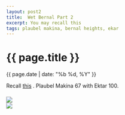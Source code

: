 ```yaml
---
layout: post2
title:  Wet Bernal Part 2
excerpt: You may recall this
tags: plaubel makina, bernal heights, ekar
---
```


<div class="row">
<div class="col-xs-8 col-xs-offset-2">
<h1> {{ page.title }} </h1>
<div class="pdate"> {{ page.date | date: "%b %d, %Y" }} </div>
</div></div>


<div class="row">
<div class="col-xs-8 col-xs-offset-2">

<p>
Recall <a href='http://people.mozilla.org/~sguha/blog//2015/02/07/a-very-wet-bernal-hill.html'>this</a>
. Plaubel Makina 67 with Ektar 100.
</p>

<div id="demo6" class="flex-images " style="padding-top:0.5em;">
<div class="item" data-w="1000" data-h="1046" data-solo="y">
	<div class="img"><a href="https://docs.google.com/uc?id=0B6d70FmpKIi1ZkdqTDY3eC1XN0U"><img src="https://docs.google.com/uc?id=0B6d70FmpKIi1V0pkMTNDN2hWSm8" data-src="https://docs.google.com/uc?id=0B6d70FmpKIi1cTFzSDdrVEhFOHc"></a></div>
</div>
<div class="item" data-w="1000" data-h="1052"  data-solo="y">
	<div class="img"><a href="https://docs.google.com/uc?id=0B6d70FmpKIi1Wmpka1VfNWRDZFU"><img src="https://docs.google.com/uc?id=0B6d70FmpKIi1V0pkMTNDN2hWSm8" data-src="https://docs.google.com/uc?id=0B6d70FmpKIi1R0lIZ0dnSUR2Vzg"></a></div>
</div>


</div></div></div>











<script>
$('#demo6').flexImages({ rowHeight:900 , truncate: 0});
$('#demo7').flexImages({ rowHeight:900 , truncate: 0});
</script>











<!-- Ends op most -->
